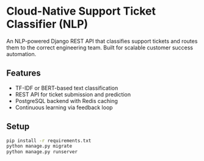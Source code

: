 # Cloud-Native Support Ticket Classifier (NLP)

An NLP-powered Django REST API that classifies support tickets and routes them to the correct engineering team. Built for scalable customer success automation.

## Features
- TF-IDF or BERT-based text classification
- REST API for ticket submission and prediction
- PostgreSQL backend with Redis caching
- Continuous learning via feedback loop

## Setup
```bash
pip install -r requirements.txt
python manage.py migrate
python manage.py runserver
